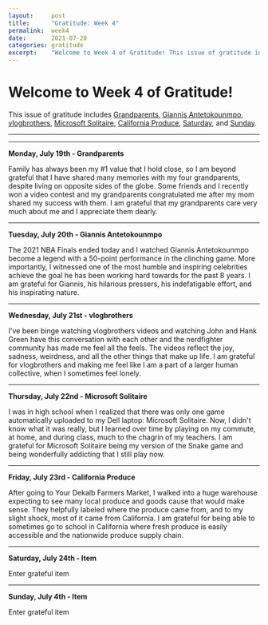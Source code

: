 ```yaml
---
layout:     post
title:      "Gratitude: Week 4"
permalink:  week4
date:       2021-07-20
categories: gratitude
excerpt:    "Welcome to Week 4 of Gratitude! This issue of gratitude includes Grandparents, Giannis Antetokounmpo, vlogbrothers, Microsoft Solitaire, California Produce, saturday, and sunday."
---
```


# Welcome to Week 4 of Gratitude!

This issue of gratitude includes [Grandparents](#monday), [Giannis Antetokounmpo](#tuesday), [vlogbrothers](#wednesday), [Microsoft Solitaire](#thursday), [California Produce](#friday), [Saturday](#saturday), and [Sunday](#sunday).

---
---
<p></p>

**<a name="monday">Monday, July 19th - Grandparents</a>**

Family has always been my #1 value that I hold close, so I am beyond grateful that I have shared many memories with my four grandparents, despite living on opposite sides of the globe. Some friends and I recently won a video contest and my grandparents congratulated me after my mom shared my success with them. I am grateful that my grandparents care very much about me and I appreciate them dearly.

---
<p></p>

**<a name="tuesday">Tuesday, July 20th - Giannis Antetokounmpo</a>**

The 2021 NBA Finals ended today and I watched Giannis Antetokounmpo become a legend with a 50-point performance in the clinching game. More importantly, I witnessed one of the most humble and inspiring celebrities achieve the goal he has been working hard towards for the past 8 years. I am grateful for Giannis, his hilarious pressers, his indefatigable effort, and his inspirating nature.

---
<p></p>

**<a name="wednesday">Wednesday, July 21st - vlogbrothers</a>**

I've been binge watching vlogbrothers videos and watching John and Hank Green have this conversation with each other and the nerdfighter community has made me feel all the feels. The videos reflect the joy, sadness, weirdness, and all the other things that make up life. I am grateful for vlogbrothers and making me feel like I am a part of a larger human collective, when I sometimes feel lonely.

---
<p></p>

**<a name="thursday">Thursday, July 22nd - Microsoft Solitaire</a>**

I was in high school when I realized that there was only one game automatically uploaded to my Dell laptop: Microsoft Solitaire. Now, I didn't know what it was really, but I learned over time by playing on my commute, at home, and during class, much to the chagrin of my teachers. I am grateful for Microsoft Solitaire being my version of the Snake game and being wonderfully addicting that I still play now.

---
<p></p>

**<a name="friday">Friday, July 23rd - California Produce</a>**

After going to Your Dekalb Farmers Market, I walked into a huge warehouse expecting to see many local produce and goods cause that would make sense. They helpfully labeled where the produce came from, and to my slight shock, most of it came from California. I am grateful for being able to sometimes go to school in California where fresh produce is easily accessible and the nationwide produce supply chain.

---
<p></p>

**<a name="saturday">Saturday, July 24th - Item</a>**

Enter grateful item

---
<p></p>

**<a name="sunday">Sunday, July 4th - Item</a>**

Enter grateful item
